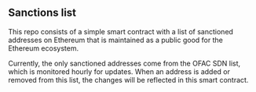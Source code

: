 ## Sanctions list

This repo consists of a simple smart contract with a list of sanctioned addresses on Ethereum that is maintained as a public good for the Ethereum ecosystem. 

Currently, the only sanctioned addresses come from the OFAC SDN list, which is monitored hourly for updates.  When an address is added or removed from this list, the changes will be reflected in this smart contract.
